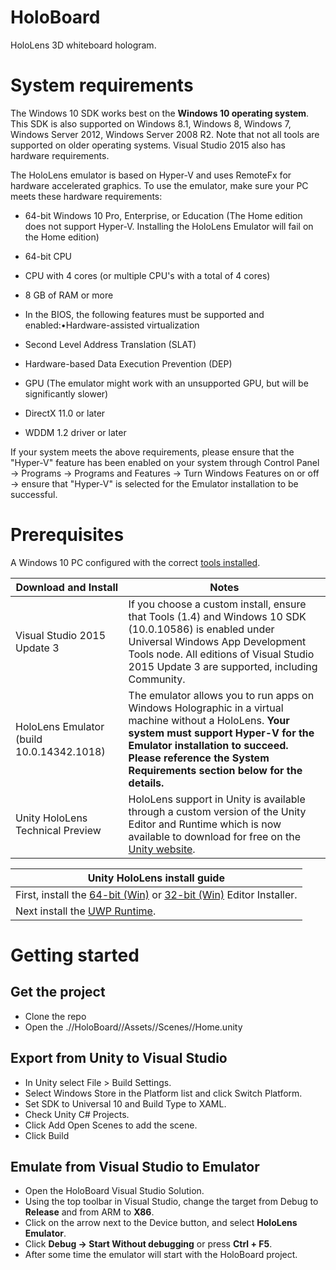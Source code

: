 # HoloBoard
HoloLens 3D whiteboard hologram.


# System requirements 
The Windows 10 SDK works best on the **Windows 10 operating system**. This SDK is also supported on Windows 8.1, Windows 8, Windows 7, Windows Server 2012, Windows Server 2008 R2. Note that not all tools are supported on older operating systems. Visual Studio 2015 also has hardware requirements.

The HoloLens emulator is based on Hyper-V and uses RemoteFx for hardware accelerated graphics. To use the emulator, make sure your PC meets these hardware requirements:
- 64-bit Windows 10 Pro, Enterprise, or Education (The Home edition does not support Hyper-V. Installing the HoloLens Emulator will fail on the Home edition)
- 64-bit CPU
- CPU with 4 cores (or multiple CPU's with a total of 4 cores)
- 8 GB of RAM or more
- In the BIOS, the following features must be supported and enabled:•Hardware-assisted virtualization
- Second Level Address Translation (SLAT)
- Hardware-based Data Execution Prevention (DEP)

- GPU (The emulator might work with an unsupported GPU, but will be significantly slower)
- DirectX 11.0 or later
- WDDM 1.2 driver or later

If your system meets the above requirements, please ensure that the "Hyper-V" feature has been enabled on your system through Control Panel -> Programs -> Programs and Features -> Turn Windows Features on or off -> ensure that "Hyper-V" is selected for the Emulator installation to be successful.


# Prerequisites
A Windows 10 PC configured with the correct [tools installed](https://developer.microsoft.com/en-us/windows/holographic/install_the_tools).

| Download and Install                      | Notes	                                                                                                                                                                                                                                                     |
| ----------------------------------------- | ---------------------------------------------------------------------------------------------------------------------------------------------------------------------------------------------------------------------------------------------------------- | 
| Visual Studio 2015 Update 3               | If you choose a custom install, ensure that Tools (1.4) and Windows 10 SDK (10.0.10586) is enabled under Universal Windows App Development Tools node. All editions of Visual Studio 2015 Update 3 are supported, including Community.                     |
| HoloLens Emulator (build 10.0.14342.1018)	| The emulator allows you to run apps on Windows Holographic in a virtual machine without a HoloLens. **Your system must support Hyper-V for the Emulator installation to succeed. Please reference the System Requirements section below for the details.** |
| Unity HoloLens Technical Preview          | HoloLens support in Unity is available through a custom version of the Unity Editor and Runtime which is now available to download for free on the [Unity website](http://unity3d.com/partners/windows/hololens).	                                         |

| Unity HoloLens install guide |
| ---------------------------- |
| First, install the [64-bit (Win)](http://beta.unity3d.com/download/f990cb18ca69/UnitySetup64.exe?_ga=1.114506439.1179177976.1467960147) or [32-bit (Win)](http://beta.unity3d.com/download/f990cb18ca69/UnitySetup32.exe?_ga=1.114506439.1179177976.1467960147) Editor Installer. |
| Next install the [UWP Runtime](http://beta.unity3d.com/download/f990cb18ca69/UnitySetup-Metro-Support-for-Editor-5.4.0b24-HTP.exe?_ga=1.114506439.1179177976.1467960147). |


# Getting started
## Get the project
- Clone the repo
- Open the .//HoloBoard//Assets//Scenes//Home.unity

## Export from Unity to Visual Studio
- In Unity select File > Build Settings.
- Select Windows Store in the Platform list and click Switch Platform.
- Set SDK to Universal 10 and Build Type to XAML.
- Check Unity C# Projects.
- Click Add Open Scenes to add the scene.
- Click Build

## Emulate from Visual Studio to Emulator
- Open the HoloBoard Visual Studio Solution.
- Using the top toolbar in Visual Studio, change the target from Debug to **Release** and from ARM to **X86**.
- Click on the arrow next to the Device button, and select **HoloLens Emulator**.
- Click **Debug -> Start Without debugging** or press **Ctrl + F5**.
- After some time the emulator will start with the HoloBoard project.
